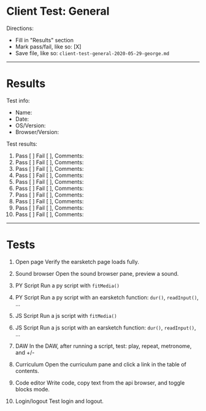 # Client Test: General

Directions:
- Fill in "Results" section
- Mark pass/fail, like so: [X]
- Save file, like so: `client-test-general-2020-05-29-george.md`

------------------------------------------------------------------------------
# Results

Test info:
- Name: 
- Date: 
- OS/Version: 
- Browser/Version: 

Test results:
1. Pass [ ] Fail [ ], Comments: 
2. Pass [ ] Fail [ ], Comments: 
3. Pass [ ] Fail [ ], Comments: 
4. Pass [ ] Fail [ ], Comments: 
5. Pass [ ] Fail [ ], Comments: 
6. Pass [ ] Fail [ ], Comments: 
7. Pass [ ] Fail [ ], Comments: 
8. Pass [ ] Fail [ ], Comments: 
9. Pass [ ] Fail [ ], Comments: 
10. Pass [ ] Fail [ ], Comments: 

------------------------------------------------------------------------------
# Tests

1. Open page
Verify the earsketch page loads fully.

2. Sound browser
Open the sound browser pane, preview a sound.

3. PY Script
Run a py script with `fitMedia()`

4. PY Script
Run a py script with an earsketch function: `dur()`, `readInput()`, ...

5. JS Script
Run a js script with `fitMedia()`

6. JS Script
Run a js script with an earsketch function: `dur()`, `readInput()`, ...

7. DAW
In the DAW, after running a script, test: play, repeat, metronome, and +/-

8. Curriculum
Open the curriculum pane and click a link in the table of contents.

9. Code editor
Write code, copy text from the api browser, and toggle blocks mode.

10. Login/logout
Test login and logout.
